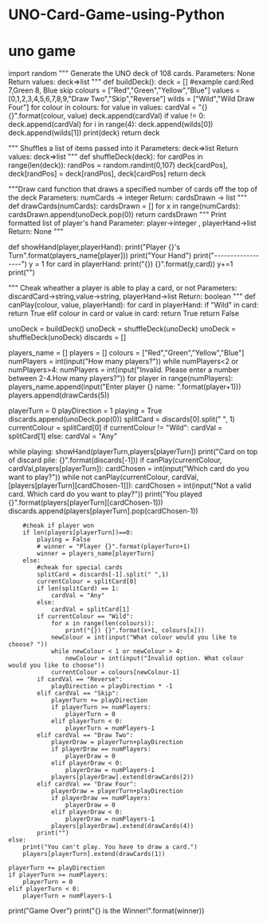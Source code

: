 # UNO-Card-Game-using-Python

#      uno game      #

import random
"""
Generate the UNO deck of 108 cards.
Parameters: None
Return values: deck=>list
"""
def buildDeck():
    deck = []
    #example card:Red 7,Green 8, Blue skip
    colours = ["Red","Green","Yellow","Blue"]
    values = [0,1,2,3,4,5,6,7,8,9,"Draw Two","Skip","Reverse"]
    wilds = ["Wild","Wild Draw Four"]
    for colour in colours:
        for value in values:
            cardVal = "{} {}".format(colour, value)
            deck.append(cardVal)
            if value != 0:
                deck.append(cardVal)
    for i in range(4):
        deck.append(wilds[0])
        deck.append(wilds[1])
    print(deck)
    return deck

"""
Shuffles a list of items passed into it
Parameters: deck=>list
Return values: deck=>list
"""
def shuffleDeck(deck):
    for cardPos in range(len(deck)):
        randPos = random.randint(0,107)
        deck[cardPos], deck[randPos] = deck[randPos], deck[cardPos]
    return deck

"""Draw card function that draws a specified number of cards off the top of the deck
Parameters: numCards -> integer
Return: cardsDrawn -> list
"""
def drawCards(numCards):
    cardsDrawn = []
    for x in range(numCards):
        cardsDrawn.append(unoDeck.pop(0))
    return cardsDrawn
"""
Print formatted list of player's hand
Parameter: player->integer , playerHand->list
Return: None
"""

def showHand(player,playerHand):
    print("Player {}'s Turn".format(players_name[player]))
    print("Your Hand")
    print("------------------")
    y = 1
    for card in playerHand:
        print("{}) {}".format(y,card))
        y+=1
    print("")

"""
Cheak wheather a player is able to play a card, or not
Parameters: discardCard->string,value->string, playerHand->list
Return: boolean
"""
def canPlay(colour, value, playerHand):
    for card in playerHand:
        if "Wild" in card:
            return True 
        elif colour in card or value in card:
            return True
    return False

unoDeck = buildDeck()
unoDeck = shuffleDeck(unoDeck)
unoDeck = shuffleDeck(unoDeck)
discards = [] 

players_name = []
players = []
colours = ["Red","Green","Yellow","Blue"]
numPlayers = int(input("How many players?"))
while numPlayers<2 or numPlayers>4:
    numPlayers = int(input("Invalid. Please enter a number between 2-4.How many players?"))
for player in range(numPlayers):
    players_name.append(input("Enter player {} name: ".format(player+1)))
    players.append(drawCards(5))


playerTurn = 0
playDirection = 1
playing = True 
discards.append(unoDeck.pop(0))
splitCard = discards[0].split(" ", 1)
currentColour = splitCard[0]
if currentColour != "Wild":
    cardVal = splitCard[1]
else:
    cardVal = "Any"

while playing:
    showHand(playerTurn,players[playerTurn])
    print("Card on top of discard pile: {}".format(discards[-1]))
    if canPlay(currentColour, cardVal,players[playerTurn]):
        cardChosen = int(input("Which card do you want to play?"))
        while not canPlay(currentColour, cardVal,[players[playerTurn][cardChosen-1]]):
            cardChosen = int(input("Not a valid card. Which card do you want to play?"))
        print("You played {}".format(players[playerTurn][cardChosen-1]))
        discards.append(players[playerTurn].pop(cardChosen-1))
        
        #cheak if player won
        if len(players[playerTurn])==0:
            playing = False
            # winner = "Player {}".format(playerTurn+1)
            winner = players_name[playerTurn]
        else:
            #cheak for special cards 
            splitCard = discards[-1].split(" ",1)
            currentColour = splitCard[0]
            if len(splitCard) == 1:
                cardVal = "Any"
            else:
                cardVal = splitCard[1]
            if currentColour == "Wild":
                for x in range(len(colours)):
                    print("{}) {}".format(x+1, colours[x]))
                newColour = int(input("What colour would you like to choose? "))
                while newColour < 1 or newColour > 4:
                    newColour = int(input("Invalid option. What colour would you like to choose"))
                currentColour = colours[newColour-1]
            if cardVal == "Reverse":
                playDirection = playDirection * -1
            elif cardVal == "Skip":
                playerTurn += playDirection
                if playerTurn >= numPlayers:
                    playerTurn = 0
                elif playerTurn < 0:
                    playerTurn = numPlayers-1
            elif cardVal == "Draw Two":
                playerDraw = playerTurn+playDirection
                if playerDraw == numPlayers:
                    playerDraw = 0
                elif playerDraw < 0:
                    playerDraw = numPlayers-1
                players[playerDraw].extend(drawCards(2))
            elif cardVal == "Draw Four":
                playerDraw = playerTurn+playDirection
                if playerDraw == numPlayers:
                    playerDraw = 0
                elif playerDraw < 0:
                    playerDraw = numPlayers-1
                players[playerDraw].extend(drawCards(4))
            print("")
    else:
        print("You can't play. You have to draw a card.")
        players[playerTurn].extend(drawCards(1))

    playerTurn += playDirection
    if playerTurn >= numPlayers:
        playerTurn = 0
    elif playerTurn < 0:
        playerTurn = numPlayers-1

print("Game Over")
print("{} is the Winner!".format(winner))
